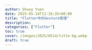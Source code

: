 ```yaml
---
author: Shuey Yuen
date: 2025-05-14T11:16:35+08:00
title: "Flutter中的Gesture管理"
description: 
categories: ["Flutter"]
toc: true
cover: /images/2025/0514/title-bg.webp
draft: true
---
```

